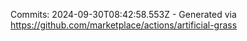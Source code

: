 Commits: 2024-09-30T08:42:58.553Z - Generated via https://github.com/marketplace/actions/artificial-grass
<br>
